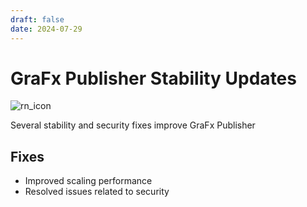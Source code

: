 ```yaml
---
draft: false
date: 2024-07-29
---
```


# GraFx Publisher Stability Updates

![rn_icon](../../../../../assets/icon-GraFx-Publisher.svg)

Several stability and security fixes improve GraFx Publisher

<!-- more -->

## Fixes

- Improved scaling performance
- Resolved issues related to security

